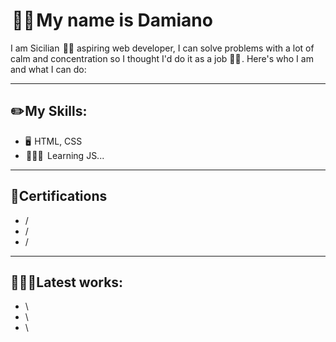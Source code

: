 <h1> 👋🏽 My name is Damiano </h1>
<p>I am Sicilian  🤌🏽 aspiring web developer, I can solve problems with a lot of calm and concentration so I thought I'd do it as a job ✍🏽 . Here's who I am and what I can do:</p>
<hr>
<h2>✏️ My Skills:</h2>
    <ul>
        <li>🖥️  HTML, CSS</li>
        <li> 🧑🏽‍🎓   Learning JS...</li>
    </ul>
    <hr>
    <h2>📜Certifications</h2>
    <ul>
        <li>/</li>
        <li>/</li>
        <li>/</li>
    </ul>
    <hr>
    <h2>👨🏽‍💻Latest works:</h2>
    <ul>
        <li>\</li>
        <li>\</li>
        <li>\</li>
    </ul>
